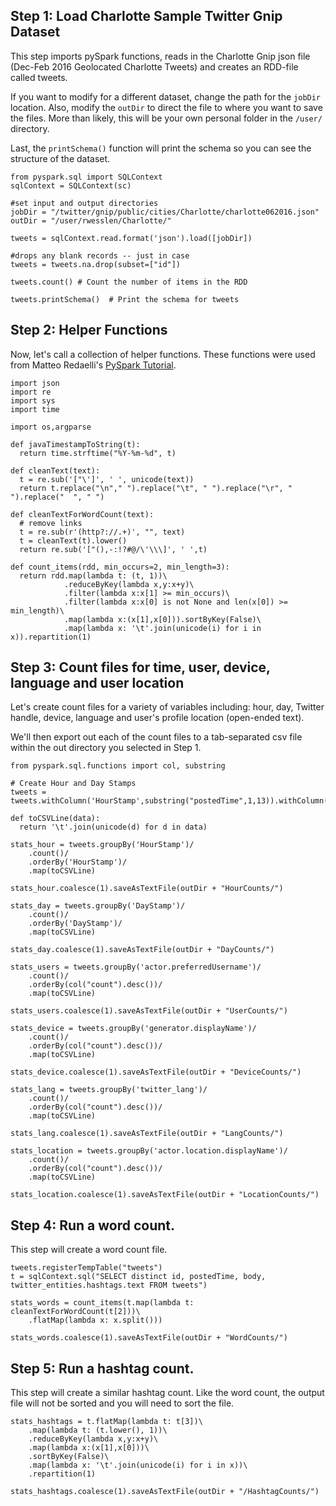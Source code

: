 ## Step 1: Load Charlotte Sample Twitter Gnip Dataset

This step imports pySpark functions, reads in the Charlotte Gnip json file (Dec-Feb 2016 Geolocated Charlotte Tweets) and creates an RDD-file called tweets.

If you want to modify for a different dataset, change the path for the `jobDir` location. Also, modify the `outDir` to direct the file to where you want to save the files. More than likely, this will be your own personal folder in the `/user/` directory. 

Last, the `printSchema()` function will print the schema so you can see the structure of the dataset.

```{python}
from pyspark.sql import SQLContext
sqlContext = SQLContext(sc)

#set input and output directories
jobDir = "/twitter/gnip/public/cities/Charlotte/charlotte062016.json"
outDir = "/user/rwesslen/Charlotte/"

tweets = sqlContext.read.format('json').load([jobDir])

#drops any blank records -- just in case
tweets = tweets.na.drop(subset=["id"])

tweets.count() # Count the number of items in the RDD

tweets.printSchema()  # Print the schema for tweets
```

## Step 2: Helper Functions

Now, let's call a collection of helper functions. These functions were used from Matteo Redaelli's [PySpark Tutorial](https://github.com/matteoredaelli/pyspark-examples).

```{python}
import json
import re
import sys
import time

import os,argparse

def javaTimestampToString(t):
  return time.strftime("%Y-%m-%d", t)

def cleanText(text):
  t = re.sub('["\']', ' ', unicode(text))
  return t.replace("\n"," ").replace("\t", " ").replace("\r", " ").replace("  ", " ")

def cleanTextForWordCount(text):
  # remove links
  t = re.sub(r'(http?://.+)', "", text)
  t = cleanText(t).lower()
  return re.sub('["(),-:!?#@/\'\\\]', ' ',t)

def count_items(rdd, min_occurs=2, min_length=3):
  return rdd.map(lambda t: (t, 1))\
            .reduceByKey(lambda x,y:x+y)\
            .filter(lambda x:x[1] >= min_occurs)\
            .filter(lambda x:x[0] is not None and len(x[0]) >= min_length)\
            .map(lambda x:(x[1],x[0])).sortByKey(False)\
            .map(lambda x: '\t'.join(unicode(i) for i in x)).repartition(1)
```

## Step 3: Count files for time, user, device, language and user location

Let's create count files for a variety of variables including: hour, day, Twitter handle, device, language and user's profile location (open-ended text).

We'll then export out each of the count files to a tab-separated csv file within the out directory you selected in Step 1.

```{python}
from pyspark.sql.functions import col, substring

# Create Hour and Day Stamps
tweets = tweets.withColumn('HourStamp',substring("postedTime",1,13)).withColumn('DayStamp',substring("postedTime",1,10))

def toCSVLine(data):
  return '\t'.join(unicode(d) for d in data)

stats_hour = tweets.groupBy('HourStamp')/
    .count()/
    .orderBy('HourStamp')/
    .map(toCSVLine)
    
stats_hour.coalesce(1).saveAsTextFile(outDir + "HourCounts/")

stats_day = tweets.groupBy('DayStamp')/
    .count()/
    .orderBy('DayStamp')/
    .map(toCSVLine)
    
stats_day.coalesce(1).saveAsTextFile(outDir + "DayCounts/")

stats_users = tweets.groupBy('actor.preferredUsername')/
    .count()/
    .orderBy(col("count").desc())/
    .map(toCSVLine)
    
stats_users.coalesce(1).saveAsTextFile(outDir + "UserCounts/")

stats_device = tweets.groupBy('generator.displayName')/
    .count()/
    .orderBy(col("count").desc())/
    .map(toCSVLine)
    
stats_device.coalesce(1).saveAsTextFile(outDir + "DeviceCounts/")

stats_lang = tweets.groupBy('twitter_lang')/
    .count()/
    .orderBy(col("count").desc())/
    .map(toCSVLine)
    
stats_lang.coalesce(1).saveAsTextFile(outDir + "LangCounts/")

stats_location = tweets.groupBy('actor.location.displayName')/
    .count()/
    .orderBy(col("count").desc())/
    .map(toCSVLine)
    
stats_location.coalesce(1).saveAsTextFile(outDir + "LocationCounts/")
```

## Step 4: Run a word count.

This step will create a word count file.

```{python}
tweets.registerTempTable("tweets")
t = sqlContext.sql("SELECT distinct id, postedTime, body, twitter_entities.hashtags.text FROM tweets")

stats_words = count_items(t.map(lambda t: cleanTextForWordCount(t[2]))\
    .flatMap(lambda x: x.split()))
    
stats_words.coalesce(1).saveAsTextFile(outDir + "WordCounts/")
```

## Step 5: Run a hashtag count.

This step will create a similar hashtag count. Like the word count, the output file will not be sorted and you will need to sort the file.

```{python}
stats_hashtags = t.flatMap(lambda t: t[3])\
    .map(lambda t: (t.lower(), 1))\
    .reduceByKey(lambda x,y:x+y)\
    .map(lambda x:(x[1],x[0]))\
    .sortByKey(False)\
    .map(lambda x: '\t'.join(unicode(i) for i in x))\
    .repartition(1)

stats_hashtags.coalesce(1).saveAsTextFile(outDir + "/HashtagCounts/")
```
